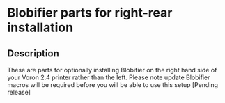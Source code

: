 # Blobifier parts for right-rear installation

## Description

These are parts for optionally installing Blobifier on the right hand side of your Voron 2.4 printer rather than the left.
Please note update Blobifier macros will be required before you will be able to use this setup [Pending release]


